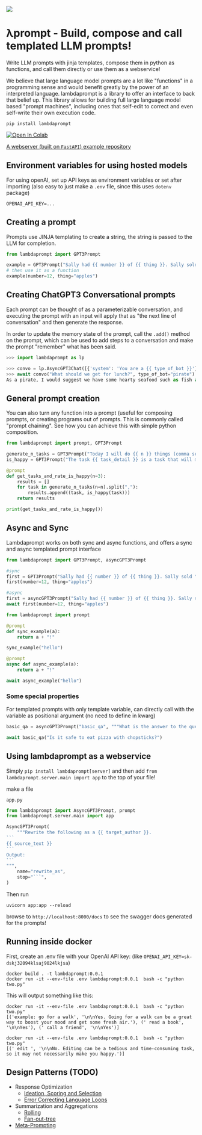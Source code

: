 [![](https://dcbadge.vercel.app/api/server/kW9nBQErGe?compact=true&style=flat)](https://discord.gg/kW9nBQErGe)

# λprompt - Build, compose and call templated LLM prompts!

Write LLM prompts with jinja templates, compose them in python as functions, and call them directly or use them as a webservice!

We believe that large language model prompts are a lot like "functions" in a programming sense and would benefit greatly by the power of an interpreted language. lambdaprompt is a library to offer an interface to back that belief up. This library allows for building full large language model based "prompt machines", including ones that self-edit to correct and even self-write their own execution code. 

`pip install lambdaprompt`

[![Open In Colab](https://colab.research.google.com/assets/colab-badge.svg)](https://colab.research.google.com/gist/bluecoconut/bc5925d0de83b478852f5457ef8060ad/example-prompt.ipynb)

[A webserver (built on `FastAPI`) example repository](https://github.com/approximatelabs/example-lambdaprompt-server)

## Environment variables for using hosted models

For using openAI, set up API keys as environment variables or set after importing (also easy to just make a `.env` file, since this uses `dotenv` package)

`OPENAI_API_KEY=...`

## Creating a prompt

Prompts use JINJA templating to create a string, the string is passed to the LLM for completion.

```python
from lambdaprompt import GPT3Prompt

example = GPT3Prompt("Sally had {{ number }} of {{ thing }}. Sally sold ")
# then use it as a function
example(number=12, thing="apples")
```


## Creating ChatGPT3 Conversational prompts

Each prompt can be thought of as a parameterizable conversation, and executing the prompt with an input will apply that as "the next line of conversation" and then generate the response. 

In order to update the memory state of the prompt, call the `.add()` method on the prompt, which can be used to add steps to a conversation and make the prompt "remember" what has been said.

```python
>>> import lambdaprompt as lp

>>> convo = lp.AsyncGPT3Chat([{'system': 'You are a {{ type_of_bot }}'}])
>>> await convo("What should we get for lunch?", type_of_bot="pirate")
As a pirate, I would suggest we have some hearty seafood such as fish and chips or a seafood platter. We could also have some rum to wash it down! Arrr!
```
## General prompt creation

You can also turn any function into a prompt (useful for composing prompts, or creating programs out of prompts. This is commonly called "prompt chaining". See how you can achieve this with simple python composition.
```python
from lambdaprompt import prompt, GPT3Prompt

generate_n_tasks = GPT3Prompt("Today I will do {{ n }} things (comma separated) [", stop="]")
is_happy = GPT3Prompt("The task {{ task_detail }} is a task that will make me happy? (y/n):")

@prompt
def get_tasks_and_rate_is_happy(n=3):
    results = []
    for task in generate_n_tasks(n=n).split(","):
        results.append((task, is_happy(task)))
    return results

print(get_tasks_and_rate_is_happy())
```

## Async and Sync

Lambdaprompt works on both sync and async functions, and offers a sync and async templated prompt interface

```python
from lambdaprompt import GPT3Prompt, asyncGPT3Prompt

#sync
first = GPT3Prompt("Sally had {{ number }} of {{ thing }}. Sally sold ")
first(number=12, thing="apples")

#async
first = asyncGPT3Prompt("Sally had {{ number }} of {{ thing }}. Sally sold ")
await first(number=12, thing="apples")
```

```python
from lambdaprompt import prompt

@prompt
def sync_example(a):
    return a + "!"

sync_example("hello")

@prompt
async def async_example(a):
    return a + "!"

await async_example("hello")
```

### Some special properties

For templated prompts with only template variable, can directly call with the variable as positional argument (no need to define in kwarg)
```python
basic_qa = asyncGPT3Prompt("basic_qa", """What is the answer to the question [{{ question }}]?""")

await basic_qa("Is it safe to eat pizza with chopsticks?")
```


## Using lambdaprompt as a webservice
Simply `pip install lambdaprompt[server]` and then add `from lambdaprompt.server.main import app` to the top of your file!

make a file

`app.py`
````python
from lambdaprompt import AsyncGPT3Prompt, prompt
from lambdaprompt.server.main import app

AsyncGPT3Prompt(
    """Rewrite the following as a {{ target_author }}. 
```
{{ source_text }}
```
Output:
```
""",
    name="rewrite_as",
    stop="```",
)
````

Then run
```
uvicorn app:app --reload
```

browse to `http://localhost:8000/docs` to see the swagger docs generated for the prompts!

## Running inside docker

First, create an .env file with your OpenAI API key: (like `OPENAI_API_KEY=sk-dskj32094klsaj9024lkjsa`)

```
docker build . -t lambdaprompt:0.0.1
docker run -it --env-file .env lambdaprompt:0.0.1  bash -c "python two.py"
```

This will output something like this:

```
docker run -it --env-file .env lambdaprompt:0.0.1  bash -c "python two.py"
[('example: go for a walk', '\n\nYes. Going for a walk can be a great way to boost your mood and get some fresh air.'), (' read a book', '\n\nYes'), (' call a friend', '\n\nYes')]

docker run -it --env-file .env lambdaprompt:0.0.1  bash -c "python two.py"
[(' edit ', '\n\nNo. Editing can be a tedious and time-consuming task, so it may not necessarily make you happy.')]
```


## Design Patterns (TODO)
- Response Optimization
  - [Ideation, Scoring and Selection](link)
  - [Error Correcting Language Loops](link)
- Summarization and Aggregations
  - [Rolling](link)
  - [Fan-out-tree](link)
- [Meta-Prompting](link)
